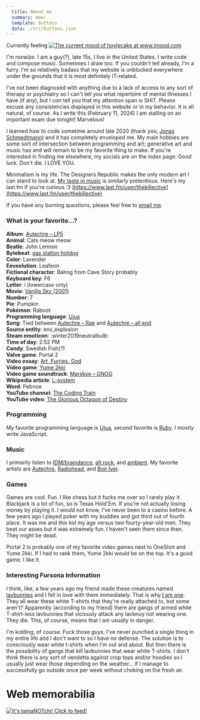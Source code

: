 ```yaml
---
  title: About me
  summary: Wow!
  template: buttons
  data: ./src/buttons.json
---
```


<div class="mood">Currently feeling <a href="https://www.imood.com/users/hoylecake"><img src="https://moods.imood.com/display/uname-hoylecake/fg-181c3/trans-1/imood.gif" alt="The current mood of hoylecake at www.imood.com" border="0"></a></div>

I'm roxwize. I am a guy(?), late 15s, I live in the United States. I write code and compose music. Sometimes I draw too. If you couldn't tell already, I'm a furry. I'm so relatively badass that my website is unblocked everywhere under the grounds that it is most definitely IT-related.

I've not been diagnosed with anything due to a lack of access to any sort of therapy or psychiatry so I can't tell you what repertoire of mental illnesses I have (if any), but I _can_ tell you that my attention span is SHIT. Please excuse any consistencies displayed in this website or in my behavior. It is all natural, of course. As I write this (February 11, 2024) I am stalling on an important exam due tonight! Marvelous!

I learned how to code sometime around late 2020 (thank you, [Jonas Schmedtmann](https://codingheroes.io/)) and it has completely enveloped me. My main hobbies are some sort of intersection between programming and art; generative art and music has and will remain to be my favorite thing to make. If you're interested in finding me elsewhere, my socials are on the index page. Good luck. Don't die. I LOVE YOU.

Minimalism is my life. The Designers Republic makes the only modern art I can stand to look at. [My taste in music](#rh-music) is similarly pretentious. Here's my last.fm if you're curious :3 [https://www.last.fm/user/thekillective](https://www.last.fm/user/thekillective)

If you have any burning questions, please feel free to [email me](mailto:biscordbro@gmail.com).

### What is your favorite...?

**Album**: [Autechre &ndash; LP5](https://www.albumoftheyear.org/album/6863-autechre-lp5.php)<br>
**Animal**: Cats meow meow<br>
**Beatle**: John Lennon<br>
**Bytebeat**: [gas station hotdog](https://www.reddit.com/r/bytebeat/comments/17kdo20/gas_station_hotdog/)<br>
**Color**: Lavender<br>
**Eeveelution**: Leafeon<br>
**Fictional character**: Balrog from Cave Story probably<br>
**Keyboard key**: F6<br>
**Letter**: i (lowercase only)<br>
**Movie**: [Vanilla Sky (2001)](https://www.imdb.com/title/tt0259711/)<br>
**Number**: 7<br>
**Pie**: Pumpkin<br>
**Pok&eacute;mon**: Raboot<br>
**Programming language**: [Uiua](https://www.uiua.org/)<br>
**Song**: Tied between [Autechre &ndash; Rae](https://www.youtube.com/watch?v=jWy9O6MdSJM) and [Autechre &ndash; all end](https://www.youtube.com/watch?v=duPQ87JLO8s)<br>
**Source entity**: env_explosion<br>
**Steam emoticon**: :winter2019neutralbulb:<br>
**Time of day**: 2:52 PM<br>
**Candy**: Swedish Fish(?)<br>
**Valve game**: Portal 2<br>
**Video essay**: [Art, Furries, God](https://youtu.be/LOGgqym6Nks)<br>
**Video game**: [Yume 2kki](https://ynoproject.net/2kki/)<br>
**Video game soundtrack**: [Marskye &ndash; GNOG](https://marskye.bandcamp.com/album/gnog)<br>
**Wikipedia article**: [L-system](https://en.wikipedia.org/wiki/L-system)<br>
**Word**: Pebnoe<br>
**YouTube channel**: [The Coding Train](https://www.youtube.com/@TheCodingTrain)<br>
**YouTube video**: [The Glorious Octagon of Destiny](https://youtu.be/ddWJatRxfz8)

### Programming

My favorite programming language is [Uiua](https://www.uiua.org/), second favorite is [Ruby](https://www.ruby-lang.org/). I mostly write JavaScript.

### Music

I primarily listen to [IDM/braindance](https://en.wikipedia.org/wiki/Intelligent_dance_music), [alt rock](https://en.wikipedia.org/wiki/Alternative_rock), and [ambient](https://en.wikipedia.org/wiki/Ambient_music). My favorite artists are [Autechre](https://www.last.fm/user/thekillective/library/music/Autechre), [Radiohead](https://www.last.fm/user/thekillective/library/music/Radiohead), and [Bon Iver](https://www.last.fm/user/thekillective/library/music/Bon+Iver).

### Games

Games are cool. Fun. I like chess but it fucks me over so I rarely play it. Blackjack is a lot of fun, so is Texas Hold'Em. If you're not actually losing money by playing it. I would not know, I've never been to a casino before. A few years ago I played poker with my buddies and got third out of fourth place. It was me and this kid my age versus two fourty-year-old men. They beat our asses but it was extremely fun. I haven't seen them since then. They might be dead.

Portal 2 is probably one of my favorite video games next to OneShot and Yume 2kki. If I had to rank them, Yume 2kki would be on the top. It's a good game. I like it.

### Interesting Fursona Information

I think, like, a few years ago my friend made these creatures named [lavbunnies](https://goom.noncities.com/lavbunnies/) and I fell in love with them immediately. That is why [I am one](/site/me). They all wear these white T-shirts that they're really attached to, but some aren't? Apparently (according to my friend) there are gangs of armed white T-shirt-less lavbunnies that viciously attack any lavbnuy not wearing one. They die. This, of course, means that I am usually in danger.

I'm kidding, of course. Fuck those guys. I've never punched a single thing in my entire life and I don't want to so I have no defense. The solution is to consciously wear white t-shirts when I'm out and about. But then there is the possibility of gangs that kill lavbunnies that wear white T-shirts. I don't think there is any sort of vendetta against crop tops and/or hoodies so I usually just wear those depending on the weather... if I manage to successfully go outside once per week without choking on the fresh air.

# Web memorabilia

<a href="https://tamanotchi.world/8684c"><img src="https://tamanotchi.world/i2/8684" alt="It's tamaNOTchi! Click to feed!"></a>
